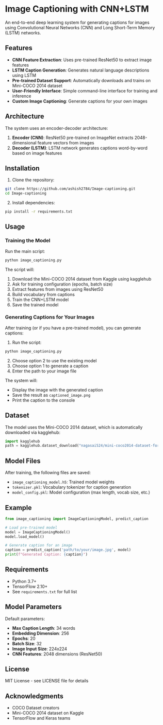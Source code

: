 # Image Captioning with CNN+LSTM

An end-to-end deep learning system for generating captions for images using Convolutional Neural Networks (CNN) and Long Short-Term Memory (LSTM) networks.

## Features

- **CNN Feature Extraction**: Uses pre-trained ResNet50 to extract image features
- **LSTM Caption Generation**: Generates natural language descriptions using LSTM
- **Pre-trained Dataset Support**: Automatically downloads and trains on Mini-COCO 2014 dataset
- **User-Friendly Interface**: Simple command-line interface for training and inference
- **Custom Image Captioning**: Generate captions for your own images

## Architecture

The system uses an encoder-decoder architecture:
1. **Encoder (CNN)**: ResNet50 pre-trained on ImageNet extracts 2048-dimensional feature vectors from images
2. **Decoder (LSTM)**: LSTM network generates captions word-by-word based on image features

## Installation

1. Clone the repository:
```bash
git clone https://github.com/ashish2784/Image-captioning.git
cd Image-captioning
```

2. Install dependencies:
```bash
pip install -r requirements.txt
```

## Usage

### Training the Model

Run the main script:
```bash
python image_captioning.py
```

The script will:
1. Download the Mini-COCO 2014 dataset from Kaggle using kagglehub
2. Ask for training configuration (epochs, batch size)
3. Extract features from images using ResNet50
4. Build vocabulary from captions
5. Train the CNN+LSTM model
6. Save the trained model

### Generating Captions for Your Images

After training (or if you have a pre-trained model), you can generate captions:

1. Run the script:
```bash
python image_captioning.py
```

2. Choose option 2 to use the existing model
3. Choose option 1 to generate a caption
4. Enter the path to your image file

The system will:
- Display the image with the generated caption
- Save the result as `captioned_image.png`
- Print the caption to the console

## Dataset

The model uses the Mini-COCO 2014 dataset, which is automatically downloaded via kagglehub:
```python
import kagglehub
path = kagglehub.dataset_download("nagasai524/mini-coco2014-dataset-for-image-captioning")
```

## Model Files

After training, the following files are saved:
- `image_captioning_model.h5`: Trained model weights
- `tokenizer.pkl`: Vocabulary tokenizer for caption generation
- `model_config.pkl`: Model configuration (max length, vocab size, etc.)

## Example

```python
from image_captioning import ImageCaptioningModel, predict_caption

# Load pre-trained model
model = ImageCaptioningModel()
model.load_model()

# Generate caption for an image
caption = predict_caption('path/to/your/image.jpg', model)
print(f"Generated Caption: {caption}")
```

## Requirements

- Python 3.7+
- TensorFlow 2.10+
- See `requirements.txt` for full list

## Model Parameters

Default parameters:
- **Max Caption Length**: 34 words
- **Embedding Dimension**: 256
- **Epochs**: 20
- **Batch Size**: 32
- **Image Input Size**: 224x224
- **CNN Features**: 2048 dimensions (ResNet50)

## License

MIT License - see LICENSE file for details

## Acknowledgments

- COCO Dataset creators
- Mini-COCO 2014 dataset on Kaggle
- TensorFlow and Keras teams